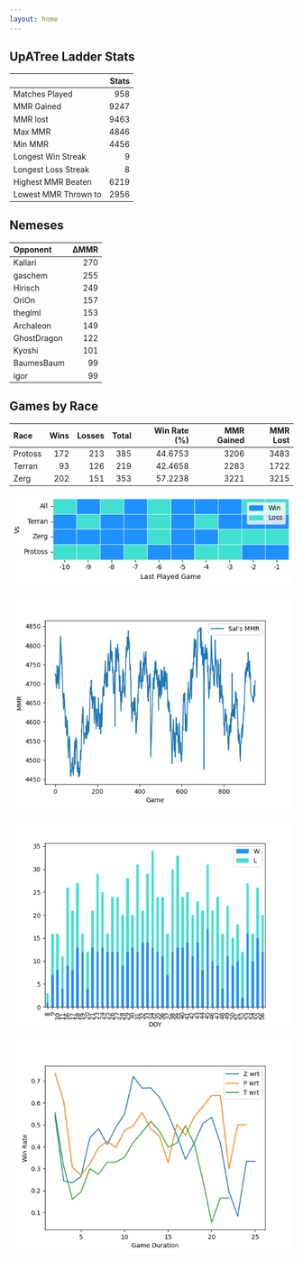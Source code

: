 ```yaml
---
layout: home
---
```


## UpATree Ladder Stats

<div width="50%">

|                      |   Stats |
|:---------------------|--------:|
| Matches Played       |     958 |
| MMR Gained           |    9247 |
| MMR lost             |    9463 |
| Max MMR              |    4846 |
| Min MMR              |    4456 |
| Longest Win Streak   |       9 |
| Longest Loss Streak  |       8 |
| Highest MMR Beaten   |    6219 |
| Lowest MMR Thrown to |    2956 |

</div>

## Nemeses

| Opponent    |   ΔMMR |
|:------------|-------:|
| Kallari     |    270 |
| gaschem     |    255 |
| Hirisch     |    249 |
| OriOn       |    157 |
| theglml     |    153 |
| Archaleon   |    149 |
| GhostDragon |    122 |
| Kyoshi      |    101 |
| BaumesBaum  |     99 |
| igor        |     99 |

## Games by Race

| Race    |   Wins |   Losses |   Total |   Win Rate (%) |   MMR Gained |   MMR Lost |
|:--------|-------:|---------:|--------:|---------------:|-------------:|-----------:|
| Protoss |    172 |      213 |     385 |        44.6753 |         3206 |       3483 |
| Terran  |     93 |      126 |     219 |        42.4658 |         2283 |       1722 |
| Zerg    |    202 |      151 |     353 |        57.2238 |         3221 |       3215 |

![Games by Race](./assets/gm_hist.png)

![Sal's MMR](./assets/MMR.png)

![Daily Stats](./assets/daily.png)

![Win Rate vs Time](./assets/r_wrt.png)

